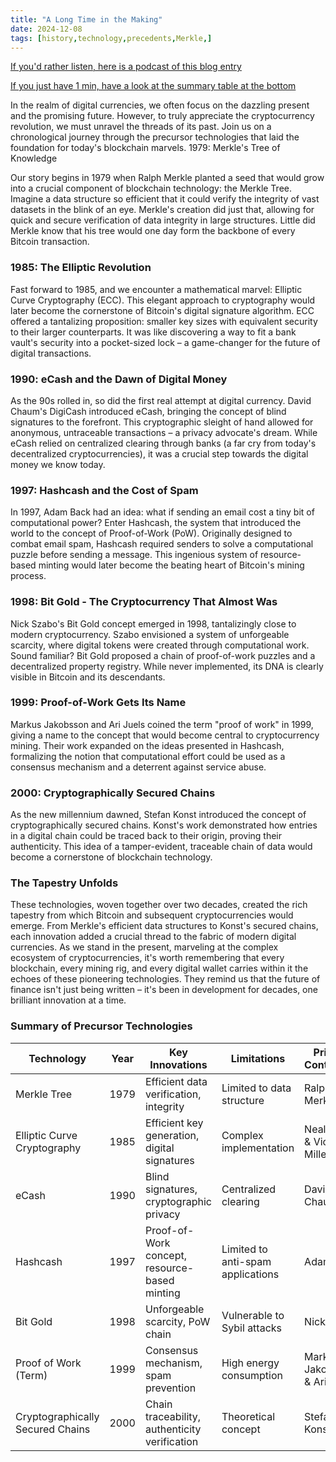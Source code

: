 ```yaml
---
title: "A Long Time in the Making"
date: 2024-12-08
tags: [history,technology,precedents,Merkle,]
---
```


[If you'd rather listen, here is a podcast of this blog entry](https://notebooklm.google.com/notebook/cca3d2cb-4432-40ff-a503-18cc7ae21ed0/audio)

[If you just have 1 min, have a look at the summary table at the bottom](#summary-of-precursor-technologies)

In the realm of digital currencies, we often focus on the dazzling present and the promising future. However, to truly appreciate the cryptocurrency revolution, we must unravel the threads of its past. Join us on a chronological journey through the precursor technologies that laid the foundation for today's blockchain marvels.
1979: Merkle's Tree of Knowledge

Our story begins in 1979 when Ralph Merkle planted a seed that would grow into a crucial component of blockchain technology: the Merkle Tree. Imagine a data structure so efficient that it could verify the integrity of vast datasets in the blink of an eye. Merkle's creation did just that, allowing for quick and secure verification of data integrity in large structures. Little did Merkle know that his tree would one day form the backbone of every Bitcoin transaction.

### 1985: The Elliptic Revolution
Fast forward to 1985, and we encounter a mathematical marvel: Elliptic Curve Cryptography (ECC). This elegant approach to cryptography would later become the cornerstone of Bitcoin's digital signature algorithm. ECC offered a tantalizing proposition: smaller key sizes with equivalent security to their larger counterparts. It was like discovering a way to fit a bank vault's security into a pocket-sized lock – a game-changer for the future of digital transactions.

### 1990: eCash and the Dawn of Digital Money
As the 90s rolled in, so did the first real attempt at digital currency. David Chaum's DigiCash introduced eCash, bringing the concept of blind signatures to the forefront. This cryptographic sleight of hand allowed for anonymous, untraceable transactions – a privacy advocate's dream. While eCash relied on centralized clearing through banks (a far cry from today's decentralized cryptocurrencies), it was a crucial step towards the digital money we know today.

### 1997: Hashcash and the Cost of Spam
In 1997, Adam Back had an idea: what if sending an email cost a tiny bit of computational power? Enter Hashcash, the system that introduced the world to the concept of Proof-of-Work (PoW). Originally designed to combat email spam, Hashcash required senders to solve a computational puzzle before sending a message. This ingenious system of resource-based minting would later become the beating heart of Bitcoin's mining process.

### 1998: Bit Gold - The Cryptocurrency That Almost Was
Nick Szabo's Bit Gold concept emerged in 1998, tantalizingly close to modern cryptocurrency. Szabo envisioned a system of unforgeable scarcity, where digital tokens were created through computational work. Sound familiar? Bit Gold proposed a chain of proof-of-work puzzles and a decentralized property registry. While never implemented, its DNA is clearly visible in Bitcoin and its descendants.

### 1999: Proof-of-Work Gets Its Name
Markus Jakobsson and Ari Juels coined the term "proof of work" in 1999, giving a name to the concept that would become central to cryptocurrency mining. Their work expanded on the ideas presented in Hashcash, formalizing the notion that computational effort could be used as a consensus mechanism and a deterrent against service abuse.

### 2000: Cryptographically Secured Chains
As the new millennium dawned, Stefan Konst introduced the concept of cryptographically secured chains. Konst's work demonstrated how entries in a digital chain could be traced back to their origin, proving their authenticity. This idea of a tamper-evident, traceable chain of data would become a cornerstone of blockchain technology.

### The Tapestry Unfolds
These technologies, woven together over two decades, created the rich tapestry from which Bitcoin and subsequent cryptocurrencies would emerge. From Merkle's efficient data structures to Konst's secured chains, each innovation added a crucial thread to the fabric of modern digital currencies. As we stand in the present, marveling at the complex ecosystem of cryptocurrencies, it's worth remembering that every blockchain, every mining rig, and every digital wallet carries within it the echoes of these pioneering technologies. They remind us that the future of finance isn't just being written – it's been in development for decades, one brilliant innovation at a time.

### Summary of Precursor Technologies

| Technology                          | Year | Key Innovations                               | Limitations                        | Primary Contributor               |
|-------------------------------------|------|-----------------------------------------------|------------------------------------|-----------------------------------|
| Merkle Tree                         | 1979 | Efficient data verification, integrity        | Limited to data structure          | Ralph Merkle                      |
| Elliptic Curve Cryptography         | 1985 | Efficient key generation, digital signatures  | Complex implementation             | Neal Koblitz & Victor Miller      |
| eCash                               | 1990 | Blind signatures, cryptographic privacy       | Centralized clearing               | David Chaum                       |
| Hashcash                            | 1997 | Proof-of-Work concept, resource-based minting | Limited to anti-spam applications  | Adam Back                         |
| Bit Gold                            | 1998 | Unforgeable scarcity, PoW chain               | Vulnerable to Sybil attacks        | Nick Szabo                        |
| Proof of Work (Term)                | 1999 | Consensus mechanism, spam prevention          | High energy consumption            | Markus Jakobsson & Ari Juels      |
| Cryptographically Secured Chains    | 2000 | Chain traceability, authenticity verification | Theoretical concept                | Stefan Konst                      |
